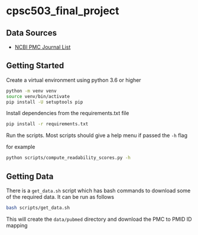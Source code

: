 # cpsc503_final_project

## Data Sources

- [NCBI PMC Journal List](https://www.ncbi.nlm.nih.gov/pmc/journals/?format=csv)

## Getting Started

Create a virtual environment using python 3.6 or higher

```bash
python -m venv venv
source venv/bin/activate
pip install -U setuptools pip
```

Install dependencies from the requirements.txt file

```bash
pip install -r requirements.txt
```

Run the scripts. Most scripts should give a help menu if passed the `-h` flag

for example

```bash
python scripts/compute_readability_scores.py -h
```

## Getting Data

There is a `get_data.sh` script which has bash commands to download some of the required data. It
can be run as follows

```bash
bash scripts/get_data.sh
```

This will create the `data/pubmed` directory and download the PMC to PMID ID mapping

